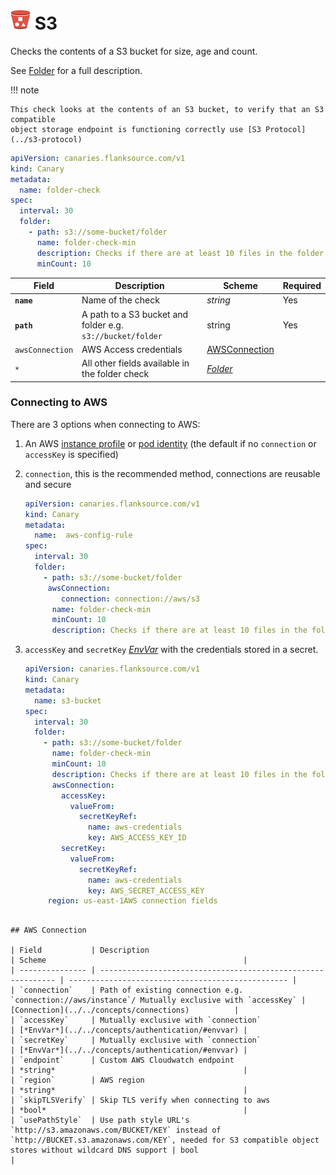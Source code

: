 # <img src='https://raw.githubusercontent.com/flanksource/flanksource-ui/main/src/icons/s3Bucket.svg' style='height: 32px'/> S3

Checks the contents of a S3 bucket for size, age and count.

See [Folder](../folder) for a full description.

!!! note

    This check looks at the contents of an S3 bucket, to verify that an S3 compatible
    object storage endpoint is functioning correctly use [S3 Protocol](../s3-protocol)

```yaml title="folder-check.yaml"
apiVersion: canaries.flanksource.com/v1
kind: Canary
metadata:
  name: folder-check
spec:
  interval: 30
  folder:
    - path: s3://some-bucket/folder
      name: folder-check-min
      description: Checks if there are at least 10 files in the folder
      minCount: 10
```

| Field      | Description                                                | Scheme                | Required |
| ---------- | ---------------------------------------------------------- | --------------------- | -------- |
| **`name`** | Name of the check                                          | *string*              | Yes      |
| **`path`** | A path to a S3 bucket and folder e.g. `s3://bucket/folder` | string                | Yes      |
| `awsConnection` | AWS Access credentials | [AWSConnection](#aws-connection) |  |
| `*`          | All other fields available in the folder check             | [*Folder*](../folder) |          |

### Connecting to AWS

There are 3 options when connecting to AWS:

1. An AWS [instance profile](https://docs.aws.amazon.com/AWSEC2/latest/UserGuide/iam-roles-for-amazon-ec2.html) or [pod identity](https://docs.aws.amazon.com/eks/latest/userguide/pod-configuration.html) (the default if no `connection` or `accessKey` is specified)
2. `connection`, this is the recommended method, connections are reusable and secure

    ```yaml title="aws-connection.yaml"
    apiVersion: canaries.flanksource.com/v1
    kind: Canary
    metadata:
      name:  aws-config-rule
    spec:
      interval: 30
      folder:
        - path: s3://some-bucket/folder
         awsConnection:
            connection: connection://aws/s3
          name: folder-check-min
          minCount: 10
          description: Checks if there are at least 10 files in the folder

    ```

3. `accessKey` and `secretKey` [*EnvVar*](../../concepts/authentication/#envvar) with the credentials stored in a secret.

    ```yaml title="aws.yaml"
    apiVersion: canaries.flanksource.com/v1
    kind: Canary
    metadata:
      name: s3-bucket
    spec:
      interval: 30
      folder:
        - path: s3://some-bucket/folder
          name: folder-check-min
          minCount: 10
          description: Checks if there are at least 10 files in the folder
          awsConnection:
            accessKey:
              valueFrom:
                secretKeyRef:
                  name: aws-credentials
                  key: AWS_ACCESS_KEY_ID
            secretKey:
              valueFrom:
                secretKeyRef:
                  name: aws-credentials
                  key: AWS_SECRET_ACCESS_KEY
         region: us-east-1AWS connection fields
 ```

## AWS Connection

| Field           | Description                                                  | Scheme                                            |
| --------------- | ------------------------------------------------------------ | ------------------------------------------------- |
| `connection`    | Path of existing connection e.g. `connection://aws/instance`/ Mutually exclusive with `accessKey` | [Connection](../../concepts/connections)          |
| `accessKey`     | Mutually exclusive with `connection`                         | [*EnvVar*](../../concepts/authentication/#envvar) |
| `secretKey`     | Mutually exclusive with `connection`                         | [*EnvVar*](../../concepts/authentication/#envvar) |
| `endpoint`      | Custom AWS Cloudwatch endpoint                               | *string*                                          |
| `region`        | AWS region                                                   | *string*                                          |
| `skipTLSVerify` | Skip TLS verify when connecting to aws                       | *bool*                                            |
| `usePathStyle`  | Use path style URL's `http://s3.amazonaws.com/BUCKET/KEY` instead of `http://BUCKET.s3.amazonaws.com/KEY`, needed for S3 compatible object stores without wildcard DNS support | bool                                              |
